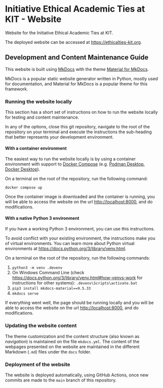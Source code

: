 # Initiative Ethical Academic Ties at KIT - Website

Website for the Initiative Ethical Academic Ties at KIT.

The deployed website can be accessed at <https://ethicalties-kit.org>.

## Development and Content Maintenance Guide

This website is built using [MkDocs](https://www.mkdocs.org/) with the theme [Material for MkDocs](https://squidfunk.github.io/mkdocs-material/).

MkDocs is a popular static website generator written in Python, mostly used for documentation, and Material for MkDocs is a popular theme for this framework.

### Running the website locally

This section has a short set of instructions on how to run the website locally for testing and content maintenance.

In any of the options, close this git repository, navigate to the root of the repository on your terminal and execute the instructions the sub-heading that better represents your development environment.

#### With a container environment

The easiest way to run the website locally is by using a container environment with support to [Docker Compose] (e.g. [Podman Desktop], [Docker Desktop]).

[Docker Compose]: https://docs.docker.com/compose/
[Docker Desktop]: https://www.docker.com/products/docker-desktop/
[Podman Desktop]: https://podman-desktop.io/

On a terminal on the root of the repository, run the following command:

```
docker compose up
```

Once the container image is downloaded and the container is running, you will be able to access the website on the url <http://localhost:8000>, and do modifications.

#### With a native Python 3 environment

If you have a working Python 3 environment, you can use this instructions.

To avoid conflict with your existing environment, the instructions make you of virtual environments. You can learn more about Python virtual environments at <https://docs.python.org/3/library/venv.html>.

On a terminal on the root of the repository, run the following commands:

1. `python3 -m venv .devenv`
2. On Windows Command Line (check <https://docs.python.org/3/library/venv.html#how-venvs-work> for instructions for other systems): `.devenv\Scripts\activate.bat`
3. `pip3 install mkdocs-material==9.5.33`
4. `mkdocs serve`

If everything went well, the page should be running locally and you will be able to access the website on the url <http://localhost:8000>, and do modifications.

### Updating the website content

The theme customization and the content structure (also known as _navigation_) is maintained on the file `mkdocs.yml`. The content of the webpages presented on the website are maintained in the different Markdown (`.md`) files under the `docs` folder.

### Deployment of the website

The website is deployed automatically, using GitHub Actions, once new commits are made to the `main` branch of this repository.
